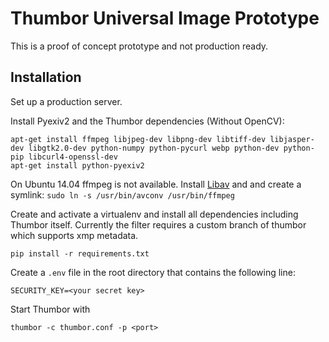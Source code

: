 Thumbor Universal Image Prototype
=================================

This is a proof of concept prototype and not production ready.

Installation
------------

Set up a production server.

Install Pyexiv2 and the Thumbor dependencies (Without OpenCV):

    apt-get install ffmpeg libjpeg-dev libpng-dev libtiff-dev libjasper-dev libgtk2.0-dev python-numpy python-pycurl webp python-dev python-pip libcurl4-openssl-dev
    apt-get install python-pyexiv2
    
On Ubuntu 14.04 ffmpeg is not available. Install [Libav](https://wiki.ubuntuusers.de/Libav/) and 
and create a symlink: `sudo ln -s /usr/bin/avconv /usr/bin/ffmpeg`

Create and activate a virtualenv and install all dependencies including Thumbor itself.
Currently the filter requires a custom branch of thumbor which supports xmp metadata.

    pip install -r requirements.txt


Create a `.env` file in the root directory that contains the following line:

    SECURITY_KEY=<your secret key>
    

Start Thumbor with 

    thumbor -c thumbor.conf -p <port>
